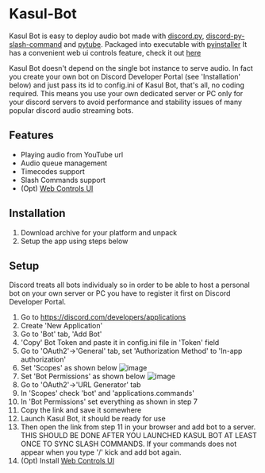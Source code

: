 # Kasul-Bot



Kasul Bot is easy to deploy audio bot made with [discord.py](https://github.com/Rapptz/discord.py), [discord-py-slash-command](https://pypi.org/project/discord-py-slash-command/) and [pytube](https://github.com/pytube/pytube). Packaged into executable with [pyinstaller](https://pypi.org/project/pyinstaller/) It has a convenient web ui controls feature, check it out [here](https://github.com/Vansh0t/Kasul-Bot-Web-Controls)

Kasul Bot doesn't depend on the single bot instance to serve audio. In fact you create your own bot on Discord Developer Portal (see 'Installation' below) and just pass its id to config.ini of Kasul Bot, that's all, no coding required. This means you use your own dedicated server or PC only for your discord servers to avoid performance and stability issues of many popular discord audio streaming bots.

## Features
- Playing audio from YouTube url
- Audio queue management
- Timecodes support
- Slash Commands support
- (Opt) [Web Controls UI](https://github.com/Vansh0t/Kasul-Bot-Web-Controls)

## Installation
1. Download archive for your platform and unpack
2. Setup the app using steps below

## Setup
Discord treats all bots individualy so in order to be able to host a personal bot on your own server or PC you have to register it first on Discord Developer Portal.
1. Go to https://discord.com/developers/applications
2. Create 'New Application'
3. Go to 'Bot' tab, 'Add Bot'
4. 'Copy' Bot Token and paste it in config.ini file in 'Token' field
5. Go to 'OAuth2'->'General' tab, set 'Authorization Method' to 'In-app authorization' 
6. Set 'Scopes' as shown below
![image](https://user-images.githubusercontent.com/35566242/148388614-94eb7869-29f0-459f-9ca2-d9e63e20de3b.png)
7. Set 'Bot Permissions' as shown below
![image](https://user-images.githubusercontent.com/35566242/148388794-484f6ec9-0f81-4400-83a2-419c7f11f896.png)
8. Go to 'OAuth2'->'URL Generator' tab
9. In 'Scopes' check 'bot' and 'applications.commands'
10. In 'Bot Permissions' set everything as shown in step 7
11. Copy the link and save it somewhere
12. Launch Kasul Bot, it should be ready for use
13. Then open the link from step 11 in your browser and add bot to a server. THIS SHOULD BE DONE AFTER YOU LAUNCHED KASUL BOT AT LEAST ONCE TO SYNC SLASH COMMANDS. If your commands does not appear when you type '/' kick and add bot again.
14. (Opt) Install [Web Controls UI](https://github.com/Vansh0t/Kasul-Bot-Web-Controls)
